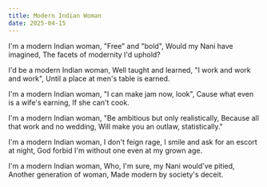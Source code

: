 ```yaml
---
title: Modern Indian Woman
date: 2025-04-15
---
```


<div class="poetry">

I'm a modern Indian woman,
"Free" and "bold",
Would my Nani have imagined,
The facets of modernity I'd uphold?

I'd be a modern Indian woman,
Well taught and learned,
"I work and work and work",
Until a place at men's table is earned.

I'm a modern Indian woman,
"I can make jam now, look",
Cause what even is a wife's earning,
If she can't cook.

I'm a modern Indian woman,
"Be ambitious but only realistically,
Because all that work and no wedding,
Will make you an outlaw, statistically."

I'm a modern Indian woman,
I don't feign rage,
I smile and ask for an escort at night,
God forbid I'm without one even at my grown age.

I'm a modern Indian woman,
Who, I'm sure, my Nani would've pitied,
Another generation of woman,
Made modern by society's deceit.

</div>
